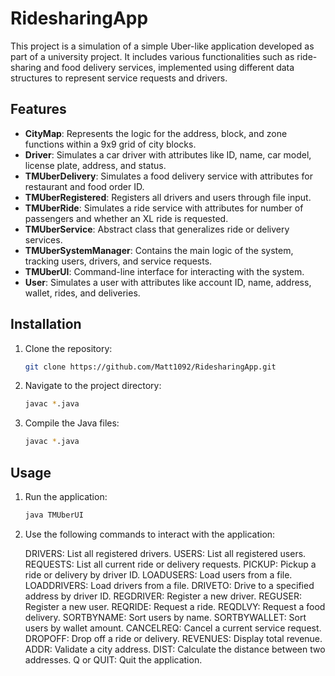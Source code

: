 # RidesharingApp

This project is a simulation of a simple Uber-like application developed as part of a university project. It includes various functionalities such as ride-sharing and food delivery services, implemented using different data structures to represent service requests and drivers.

## Features

- **CityMap**: Represents the logic for the address, block, and zone functions within a 9x9 grid of city blocks.
- **Driver**: Simulates a car driver with attributes like ID, name, car model, license plate, address, and status.
- **TMUberDelivery**: Simulates a food delivery service with attributes for restaurant and food order ID.
- **TMUberRegistered**: Registers all drivers and users through file input.
- **TMUberRide**: Simulates a ride service with attributes for number of passengers and whether an XL ride is requested.
- **TMUberService**: Abstract class that generalizes ride or delivery services.
- **TMUberSystemManager**: Contains the main logic of the system, tracking users, drivers, and service requests.
- **TMUberUI**: Command-line interface for interacting with the system.
- **User**: Simulates a user with attributes like account ID, name, address, wallet, rides, and deliveries.

## Installation

1. Clone the repository:
   ```sh
   git clone https://github.com/Matt1092/RidesharingApp.git
   ```
2. Navigate to the project directory:
   ```sh
   javac *.java
   ```
3. Compile the Java files:
   ```sh
   javac *.java
   ```

## Usage

1. Run the application:
   ```sh
   java TMUberUI
   ```
2. Use the following commands to interact with the application:

    DRIVERS: List all registered drivers.
    USERS: List all registered users.
    REQUESTS: List all current ride or delivery requests.
    PICKUP: Pickup a ride or delivery by driver ID.
    LOADUSERS: Load users from a file.
    LOADDRIVERS: Load drivers from a file.
    DRIVETO: Drive to a specified address by driver ID.
    REGDRIVER: Register a new driver.
    REGUSER: Register a new user.
    REQRIDE: Request a ride.
    REQDLVY: Request a food delivery.
    SORTBYNAME: Sort users by name.
    SORTBYWALLET: Sort users by wallet amount.
    CANCELREQ: Cancel a current service request.
    DROPOFF: Drop off a ride or delivery.
    REVENUES: Display total revenue.
    ADDR: Validate a city address.
    DIST: Calculate the distance between two addresses.
    Q or QUIT: Quit the application.

